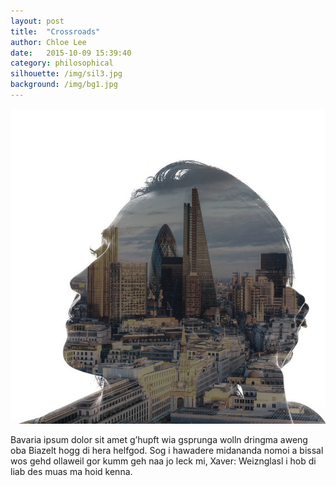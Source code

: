 ```yaml
---
layout: post
title:  "Crossroads"
author: Chloe Lee
date:   2015-10-09 15:39:40
category: philosophical
silhouette: /img/sil3.jpg
background: /img/bg1.jpg
---
```


![Picture 1](/img/2.jpg)

Bavaria ipsum dolor sit amet g’hupft wia gsprunga wolln dringma aweng oba Biazelt hogg di hera helfgod. Sog i hawadere midananda nomoi a bissal wos gehd ollaweil gor kumm geh naa jo leck mi, Xaver: Weiznglasl i hob di liab des muas ma hoid kenna.
